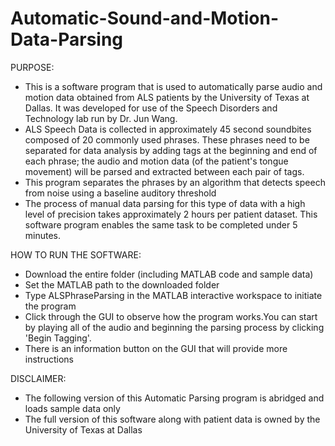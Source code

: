 # Automatic-Sound-and-Motion-Data-Parsing

PURPOSE:
- This is a software program that is used to automatically parse audio and motion data obtained from ALS patients by the University of Texas at Dallas. It was developed for use of the Speech Disorders and Technology lab run by Dr. Jun Wang.
- ALS Speech Data is collected in approximately 45 second soundbites composed of 20 commonly used phrases. These phrases need to be separated for data analysis by adding tags at the beginning and end of each phrase; the audio and motion data (of the patient's tongue movement) will be parsed and extracted between each pair of tags.
- This program separates the phrases by an algorithm that detects speech from noise using a baseline auditory threshold
- The process of manual data parsing for this type of data with a high level of precision takes approximately 2 hours per patient dataset. This software program enables the same task to be completed under 5 minutes.

HOW TO RUN THE SOFTWARE:
- Download the entire folder (including MATLAB code and sample data)
- Set the MATLAB path to the downloaded folder
- Type ALSPhraseParsing in the MATLAB interactive workspace to initiate the program
- Click through the GUI to observe how the program works.You can start by playing all of the audio and beginning the parsing process by clicking 'Begin Tagging'. 
- There is an information button on the GUI that will provide more instructions

DISCLAIMER:
- The following version of this Automatic Parsing program is abridged and loads sample data only
- The full version of this software along with patient data is owned by the University of Texas at Dallas
